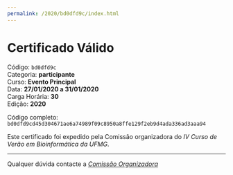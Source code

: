 ```yaml
---
permalink: /2020/bd0dfd9c/index.html
---
```


# Certificado Válido

Código: `bd0dfd9c`<br>
Categoria: **participante**<br>
Curso: **Evento Principal**<br>
Data: **27/01/2020 a 31/01/2020**<br>
Carga Horária: **30**<br>
Edição: **2020**<br>


Código completo: `bd0dfd9cd45d304671ae6a74989f09c8950a8ffe129f2eb9d4ada336ad3aaa94`


Este certificado foi expedido pela Comissão organizadora do *IV Curso de Verão em Bioinformática da UFMG*.

----

Qualquer dúvida contacte a [_Comissão Organizadora_](<mailto:cursobioinfoufmg@gmail.com$subject=[Certificados]>)

